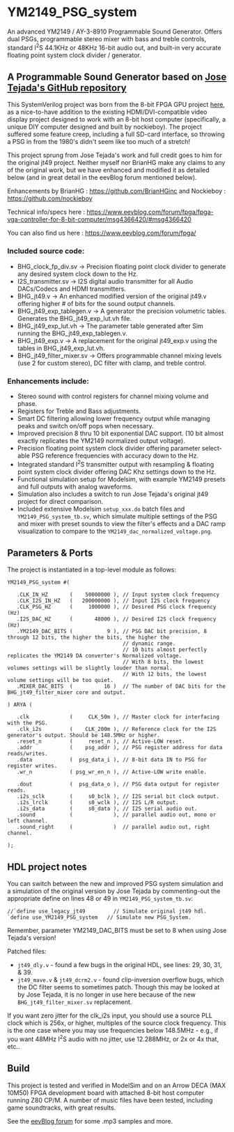 # YM2149_PSG_system

An advanced YM2149 / AY-3-8910 Programmable Sound Generator.  Offers dual PSGs, programmable stereo mixer with bass and treble controls, standard
I<sup>2</sup>S 44.1KHz or 48KHz 16-bit audio out, and built-in very accurate floating point system clock divider / generator.

## A Programmable Sound Generator based on [Jose Tejada's GitHub repository](https://github.com/jotego/jt49)

This SystemVerilog project was born from the 8-bit FPGA GPU project [here](https://www.eevblog.com/forum/fpga/), as a nice-to-have addition to
the existing HDMI/DVI-compatible video display project designed to work with an 8-bit host computer (specifically, a unique DIY computer designed
and built by nockieboy).  The project suffered some feature creep, including a full SD-card interface, so throwing a PSG in from the 1980's didn't
seem like too much of a stretch!

This project sprung from Jose Tejada's work and full credit goes to him for the original jt49 project.  Neither myself nor BrianHG make any
claims to any of the original work, but we have enhanced and modified it as detailed below (and in great detail in the eevBlog forum mentioned
below).

Enhancements by BrianHG   : https://github.com/BrianHGinc
          and Nockieboy   : https://github.com/nockieboy
          
Technical info/specs here : https://www.eevblog.com/forum/fpga/fpga-vga-controller-for-8-bit-computer/msg4366420/#msg4366420

You can also find us here : https://www.eevblog.com/forum/fpga/

### Included source code:
- BHG_clock_fp_div.sv      -> Precision floating point clock divider to generate any desired system clock down to the Hz.
- I2S_transmitter.sv       -> I2S digital audio transmitter for all Audio DACs/Codecs and HDMI transmitters.
- BHG_jt49.v               -> An enhanced modified version of the original jt49.v offering higher # of bits for the sound output channels.
- BHG_jt49_exp_tablegen.v  -> A generator the precision volumetric tables.  Generates the BHG_jt49_exp_lut.vh file.
- BHG_jt49_exp_lut.vh      -> The parameter table generated after Sim running the BHG_jt49_exp_tablegen.v.
- BHG_jt49_exp.v           -> A replacement for the original jt49_exp.v using the tables in BHG_jt49_exp_lut.vh.
- BHG_jt49_filter_mixer.sv -> Offers programmable channel mixing levels (use 2 for custom stereo), DC filter with clamp, and treble control.

### Enhancements include:
- Stereo sound with control registers for channel mixing volume and phase.
- Registers for Treble and Bass adjustments.
- Smart DC filtering allowing lower frequency output while managing peaks and switch on/off pops when necessary.
- Improved precision 8 thru 10 bit exponential DAC support.  (10 bit almost exactly replicates the YM2149 normalized output voltage).
- Precision floating point system clock divider offering parameter select-able PSG reference frequencies with accuracy down to the Hz.
- Integrated standard I<sup>2</sup>S transmitter output with resampling & floating point system clock divider offering DAC Khz settings down to the Hz.
- Functional simulation setup for Modelsim, with example YM2149 presets and full outputs with analog waveforms.
- Simulation also includes a switch to run Jose Tejada's original jt49 project for direct comparison.
- Included extensive Modelsim `setup_xxx.do` batch files and `YM2149_PSG_system_tb.sv`, which simulate multiple settings of the PSG and mixer with preset
sounds to view the filter's effects and a DAC ramp visualization to compare to the `YM2149_dac_normalized_voltage.png`.


## Parameters & Ports
The project is instantiated in a top-level module as follows:
```
YM2149_PSG_system #(

   .CLK_IN_HZ       (    50000000 ), // Input system clock frequency
   .CLK_I2S_IN_HZ   (   200000000 ), // Input I2S clock frequency
   .CLK_PSG_HZ      (     1000000 ), // Desired PSG clock frequency (Hz)
   .I2S_DAC_HZ      (       48000 ), // Desired I2S clock frequency (Hz)
   .YM2149_DAC_BITS (           9 ), // PSG DAC bit precision, 8 through 12 bits, the higher the bits, the higher the
                                     // dynamic range.
                                     // 10 bits almost perfectly replicates the YM2149 DA converter's Normalized voltage.
                                     // With 8 bits, the lowest volumes settings will be slightly louder than normal.
                                     // With 12 bits, the lowest volume settings will be too quiet.
   .MIXER_DAC_BITS  (          16 )  // The number of DAC bits for the BHG_jt49_filter_mixer core and output.

) ARYA (

   .clk             (     CLK_50m ), // Master clock for interfacing with the PSG.
   .clk_i2s         (    CLK_200m ), // Reference clock for the I2S generator's output. Should be 148.5MHz or higher.
   .reset_n         (     reset_n ), // Active-LOW reset.
   .addr            (    psg_addr ), // PSG register address for data reads/writes.
   .data            (  psg_data_i ), // 8-bit data IN to PSG for register writes.
   .wr_n            ( psg_wr_en_n ), // Active-LOW write enable.

   .dout            (  psg_data_o ), // PSG data output for register reads.
   .i2s_sclk        (     s0_bclk ), // I2S serial bit clock output.
   .i2s_lrclk       (     s0_wclk ), // I2S L/R output.
   .i2s_data        (     s0_data ), // I2S serial audio out.
   .sound           (             ), // parallel audio out, mono or left channel.
   .sound_right     (             )  // parallel audio out, right channel.

);
```

## HDL project notes
You can switch between the new and improved PSG system simulation and a simulation of the original version by Jose Tejada by 
commenting-out the appropriate define on lines 48 or 49 in `YM2149_PSG_system_tb.sv`:
```
//`define use_legacy_jt49         // Simulate original jt49 hdl.
`define use_YM2149_PSG_system   // Simulate new PSG_System.
```                           

Remember, parameter YM2149_DAC_BITS must be set to 8 when using Jose Tejada's version!

Patched files:
- `jt49_dly.v` - found a few bugs in the original HDL, see lines: 29, 30, 31, & 39.
- `jt49_mave.v` & `jt49_dcrm2.v` - found clip-inversion overflow bugs, which the DC filter seems to sometimes patch. Though this
may be looked at by Jose Tejada, it is no longer in use here because of the new `BHG_jt49_filter_mixer.sv` replacement.

If you want zero jitter for the clk_i2s input, you should use a source PLL clock which is 256x, or higher, multiples of the source clock
frequency.  This is the one case where you may use frequencies below 148.5MHz - e.g., if you want 48MHz I<sup>2</sup>S audio with no
jitter, use 12.288MHz, or 2x or 4x that, etc..

## Build
This project is tested and verified in ModelSim and on an Arrow DECA (MAX 10M50) FPGA development board with attached 8-bit host computer
running Z80 CP/M.  A number of music files have been tested, including game soundtracks, with great results.

See the [eevBlog forum](https://www.eevblog.com/forum/fpga/) for some .mp3 samples and more.

